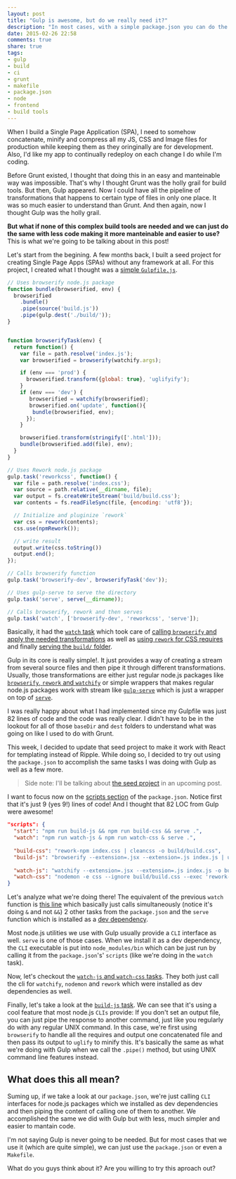 ```yaml
---
layout: post
title: "Gulp is awesome, but do we really need it?"
description: "In most cases, with a simple package.json you can do the same than with Grunt and Gupl with a more mantainable code. In this post, I'll explain you how!"
date: 2015-02-26 22:58
comments: true
share: true
tags: 
- gulp
- build
- ci
- grunt
- makefile
- package.json
- node
- frontend
- build tools
---
```

When I build a Single Page Application (SPA), I need to somehow concatenate, minify and compress all my JS, CSS and Image files for production while keeping them as they oringinally are for development. Also, I'd like my app to continually redeploy on each change I do while I'm coding. 

Before Grunt existed, I thought that doing this in an easy and manteinable way was impossible. That's why I thought Grunt was the holly grail for build tools. But then, Gulp appeared. Now I could have all the pipeline of transformations that happens to certain type of files in only one place. It was so much easier to understand than Grunt. And then again, now I thought Gulp was the holly grail.

**But what if none of this complex build tools are needed and we can just do the same with less code making it more manteinable and easier to use?** This is what we're going to be talking about in this post!

<!-- more -->

Let's start from the begining. A few months back, I built a seed project for creating Single Page Apps (SPAs) without any framework at all. For this project, I created what I thought was a [simple `Gulpfile.js`](https://github.com/auth0/single-page-app-seed/blob/master/gulpfile.js). 

```js
// Uses browserify node.js package
function bundle(browserified, env) {
  browserified
    .bundle()
    .pipe(source('build.js'))
    .pipe(gulp.dest('./build/'));
}


function browserifyTask(env) {
  return function() {
    var file = path.resolve('index.js');
    var browserified = browserify(watchify.args);

    if (env === 'prod') {
      browserified.transform({global: true}, 'uglifyify');
    }
    if (env === 'dev') {
       browserified = watchify(browserified);
       browserified.on('update', function(){
        bundle(browserified, env);
      });
    }

    browserified.transform(stringify(['.html']));
    bundle(browserified.add(file), env);
  }
}

// Uses Rework node.js package
gulp.task('reworkcss', function() {
  var file = path.resolve('index.css');
  var source = path.relative(__dirname, file);
  var output = fs.createWriteStream('build/build.css');
  var contents = fs.readFileSync(file, {encoding: 'utf8'});

  // Initialize and pluginize `rework`
  var css = rework(contents);
  css.use(npmRework());

  // write result
  output.write(css.toString())
  output.end();
});

// Calls browserify function
gulp.task('browserify-dev', browserifyTask('dev'));

// Uses gulp-serve to serve the directory
gulp.task('serve', serve(__dirname));

// Calls browserify, rework and then serves
gulp.task('watch', ['browserify-dev', 'reworkcss', 'serve']);
```

Basically, it had the [`watch` task](https://github.com/auth0/single-page-app-seed/blob/master/gulpfile.js#L82) which took care of [calling `browserify` and apply the needed transformations](https://github.com/auth0/single-page-app-seed/blob/master/gulpfile.js#L23-L49) as well as [using `rework` for CSS requires](https://github.com/auth0/single-page-app-seed/blob/master/gulpfile.js#L62-L75) and finally [serving the `build/` folder](https://github.com/auth0/single-page-app-seed/blob/master/gulpfile.js#L56).

Gulp in its core is really simple!. It just provides a way of creating a stream from several source files and then pipe it through different transformations. Usually, those transformations are either just regular node.js packages like [`browserify`, `rework` and `watchify`](https://github.com/auth0/single-page-app-seed/blob/master/gulpfile.js#L9-L10) or simple wrappers that makes regular node.js packages work with stream like [`gulp-serve`](https://github.com/auth0/single-page-app-seed/blob/master/gulpfile.js#L15) which is just a wrapper on top of [`serve`](https://github.com/tj/serve).

I was really happy about what I had implemented since my Gulpfile was just 82 lines of code and the code was really clear. I didn't have to be in the lookout for all of those `baseDir` and `dest` folders to understand what was going on like I used to do with Grunt.

This week, I decided to update that seed project to make it work with React for templating instead of Ripple. While doing so, I decided to try out using the `package.json` to accomplish the same tasks I was doing with Gulp as well as a few more. 

> Side note: I'll be talking about [the seed project](https://github.com/mgonto/react-browserify-spa-seed) in an upcoming post. 

I want to focus now on the [scripts section](https://github.com/mgonto/react-browserify-spa-seed/blob/master/package.json#L19-L28) of the `package.json`. Notice first that it's just 9 (yes 9!) lines of code! And I thought that 82 LOC from Gulp were awesome!

```json
"scripts": {
  "start": "npm run build-js && npm run build-css && serve .",
  "watch": "npm run watch-js & npm run watch-css & serve .",
  
  "build-css": "rework-npm index.css | cleancss -o build/build.css",
  "build-js": "browserify --extension=.jsx --extension=.js index.js | uglifyjs > build/build.js",
  
  "watch-js": "watchify --extension=.jsx --extension=.js index.js -o build/build.js --debug --verbose",
  "watch-css": "nodemon -e css --ignore build/build.css --exec 'rework-npm index.css -o build/build.css'"
}
```

Let's analyze what we're doing there! The equivalent of the previous `watch` function is [this line](https://github.com/mgonto/react-browserify-spa-seed/blob/master/package.json#L20) which basically just calls simultaneously (notice it's doing `&` and not `&&`) 2 other tasks from the `package.json` and the `serve` function which is installed as a [dev dependency](https://github.com/mgonto/react-browserify-spa-seed/blob/master/package.json#L50). 

Most node.js utilities we use with Gulp usually provide a `CLI` interface as well. `serve` is one of those cases. When we install it as a dev dependency, the `CLI` executable is put into `node_modules/bin` which can be just run by calling it from the `package.json`'s' `scripts` (like we're doing in the `watch` task).

Now, let's checkout the [`watch-js` and `watch-css` tasks](https://github.com/mgonto/react-browserify-spa-seed/blob/master/package.json#L24-L25). They both just call the cli for `watchify`, `nodemon` and `rework` which were installed as dev dependencies as well.

Finally, let's take a look at the [`build-js` task](https://github.com/mgonto/react-browserify-spa-seed/blob/master/package.json#L23). We can see that it's using a cool feature that most node.js `CLIs` provide: If you don't set an output file, you can just pipe the response to another command, just like you regularly do with any regular UNIX command. In this case, we're first using `browserify` to handle all the requires and output one concatenated file and then pass its output to `uglify` to minify this. It's basically the same as what we're doing with Gulp when we call the `.pipe()` method, but using UNIX command line features instead.

## What does this all mean?

Suming up, if we take a look at our `package.json`, we're just calling `CLI` interfaces for node.js packages which we installed as dev dependencies and then piping the content of calling one of them to another. We accomplished the same we did with Gulp but with less, much simpler and easier to mantain code.

I'm not saying Gulp is never going to be needed. But for most cases that we use it (which are quite simple), we can just use the `package.json` or even a `Makefile`.

What do you guys think about it? Are you willing to try this aproach out?

